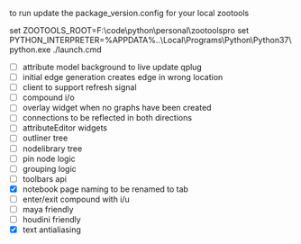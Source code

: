 to run 
update the package_version.config for your local zootools


set ZOOTOOLS_ROOT=F:\code\python\personal\zootoolspro
set PYTHON_INTERPRETER=%APPDATA%\..\Local\Programs\Python\Python37\python.exe
./launch.cmd


 - [ ] attribute model background to live update qplug
 - [ ] initial edge generation creates edge in wrong location
 - [ ] client to support refresh signal
 - [ ] compound i/o
 - [ ] overlay widget when no graphs have been created
 - [ ] connections to be reflected in both directions
 - [ ] attributeEditor widgets 
 - [ ] outliner tree
 - [ ] nodelibrary tree
 - [ ] pin node logic
 - [ ] grouping logic
 - [ ] toolbars api
 - [X] notebook page naming to be renamed to tab
 - [ ] enter/exit compound with i/u
 - [ ] maya friendly
 - [ ] houdini friendly
 - [X] text antialiasing